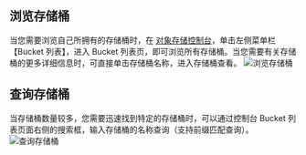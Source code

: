 ## 浏览存储桶
当您需要浏览自己所拥有的存储桶时，在 [对象存储控制台](http://console.tce.fsphere.cn/cos4/index)，单击左侧菜单栏【Bucket 列表】，进入 Bucket 列表页，即可浏览所有存储桶。当您需要有关存储桶的更多详细信息时，可直接单击存储桶名称，进入存储桶查看。
![浏览存储桶](https://mc.qcloudimg.com/static/img/9f4359baf7bb258bfa22f8b2d9a50d15/image.png)
## 查询存储桶
当存储桶数量较多，您需要迅速找到特定的存储桶时，可以通过控制台 Bucket 列表页面右侧的搜索框，输入存储桶的名称查询（支持前缀匹配查询）。
![查询存储桶](https://mc.qcloudimg.com/static/img/0cdb77e05c57761f71e3780ad3d11a39/image.png)
